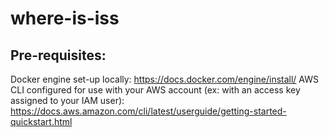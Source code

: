 # where-is-iss

## Pre-requisites:
Docker engine set-up locally: https://docs.docker.com/engine/install/
AWS CLI configured for use with your AWS account (ex: with an access key assigned to your IAM user): https://docs.aws.amazon.com/cli/latest/userguide/getting-started-quickstart.html
